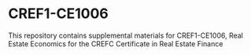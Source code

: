 # CREF1-CE1006
This repository contains supplemental materials for CREF1-CE1006, Real Estate Economics for the CREFC Certificate in Real Estate Finance
